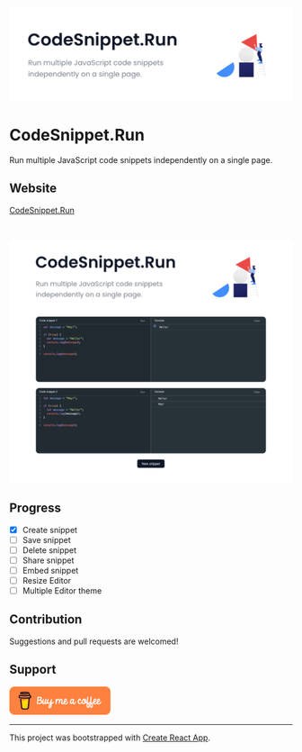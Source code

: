 <p align="center">
  <a href="">
    <img src="./assets/thumbnail.jpg" alt="CodeSnippet.Run" width="600" />
  </a>
</p>

# CodeSnippet.Run

Run multiple JavaScript code snippets independently on a single page.

## Website

[CodeSnippet.Run](https://www.codesnippet.run/)

<br />

<div align="center">

<img src="./assets/preview.jpg" alt="Code snippet website example" width="800" /><br/>

</div>

## Progress

- [x] Create snippet
- [ ] Save snippet
- [ ] Delete snippet
- [ ] Share snippet
- [ ] Embed snippet
- [ ] Resize Editor
- [ ] Multiple Editor theme

## Contribution

Suggestions and pull requests are welcomed!

## Support

<a href="https://www.buymeacoffee.com/dutiyesh" target="_blank">
  <img src="./assets/bmc-button.png" alt="Support by Buying Me A Coffee" width="180" />
</a>

---

This project was bootstrapped with [Create React App](https://github.com/facebook/create-react-app).
